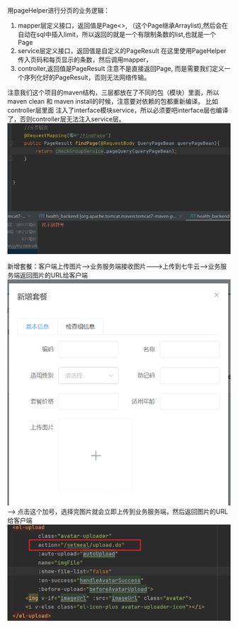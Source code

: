 用pageHelper进行分页的业务逻辑：

1. mapper层定义接口，返回值是Page<>, （这个Page继承Arraylist),然后会在自动在sql中插入limit，所以返回的就是一个有限制条数的list,也就是一个Page
2. service层定义接口，返回值是自定义的PageResult 在这里使用PageHelper传入页码和每页显示的条数，然后调用mapper，
3. controller,返回值是PageResult
注意不是直接返回Page, 而是需要我们定义一个序列化好的PageResult，否则无法网络传输。


注意我们这个项目的maven结构，三层都放在了不同的包（模块）里面，所以maven clean 和 maven install的时候，注意要对依赖的包都重新编译。
比如controller层里面 注入了interface模块service，所以必须要吧interface层也编译了，否则controller层无法注入service层。
![img.png](img.png)


新增套餐：客户端上传图片-->业务服务端接收图片--->上传到七牛云-->业务服务端返回图片的URL给客户端
![img_1.png](img_1.png)--> 点击这个加号，选择完图片就会立即上传到业务服务端，然后返回图片的URL给客户端  ![img_2.png](img_2.png)
